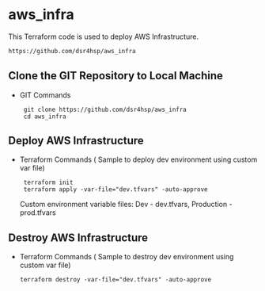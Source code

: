 # aws_infra
This Terraform code is used to deploy AWS Infrastructure.

```sh
https://github.com/dsr4hsp/aws_infra
```

## Clone the GIT Repository to Local Machine
- GIT Commands
  ```
   git clone https://github.com/dsr4hsp/aws_infra
   cd aws_infra
  ```

## Deploy AWS Infrastructure
- Terraform Commands ( Sample to deploy dev environment using custom var file)
  ```
   terraform init
   terraform apply -var-file="dev.tfvars" -auto-approve
  ```
  Custom environment variable files: Dev - dev.tfvars, Production - prod.tfvars 
## Destroy AWS Infrastructure
- Terraform Commands ( Sample to destroy dev environment using custom var file)
  ```
  terraform destroy -var-file="dev.tfvars" -auto-approve
  ```
